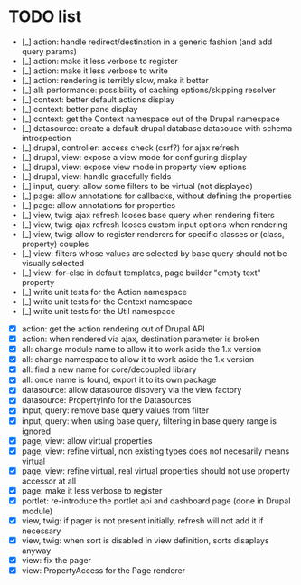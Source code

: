 # TODO list

 *  [_] action: handle redirect/destination in a generic fashion (and add query params)
 *  [_] action: make it less verbose to register
 *  [_] action: make it less verbose to write
 *  [_] action: rendering is terribly slow, make it better
 *  [_] all: performance: possibility of caching options/skipping resolver
 *  [_] context: better default actions display
 *  [_] context: better pane display
 *  [_] context: get the Context namespace out of the Drupal namespace
 *  [_] datasource: create a default drupal database datasouce with schema introspection
 *  [_] drupal, controller: access check (csrf?) for ajax refresh
 *  [_] drupal, view: expose a view mode for configuring display
 *  [_] drupal, view: expose view mode in property view options
 *  [_] drupal, view: handle gracefully fields
 *  [_] input, query: allow some filters to be virtual (not displayed)
 *  [_] page: allow annotations for callbacks, without defining the properties
 *  [_] page: allow annotations for properties
 *  [_] view, twig: ajax refresh looses base query when rendering filters
 *  [_] view, twig: ajax refresh looses custom input options when rendering
 *  [_] view, twig: allow to register renderers for specific classes or (class, property) couples
 *  [_] view: filters whose values are selected by base query should not be visually selected
 *  [_] view: for-else in default templates, page builder "empty text" property
 *  [_] write unit tests for the Action namespace
 *  [_] write unit tests for the Context namespace
 *  [_] write unit tests for the Util namespace
 *  [x] action: get the action rendering out of Drupal API
 *  [x] action: when rendered via ajax, destination parameter is broken
 *  [x] all: change module name to allow it to work aside the 1.x version
 *  [x] all: change namespace to allow it to work aside the 1.x version
 *  [x] all: find a new name for core/decoupled library
 *  [x] all: once name is found, export it to its own package
 *  [x] datasource: allow datasource disovery via the view factory
 *  [x] datasource: PropertyInfo for the Datasources
 *  [x] input, query: remove base query values from filter
 *  [x] input, query: when using base query, filtering in base query range is ignored
 *  [x] page, view: allow virtual properties
 *  [x] page, view: refine virtual, non existing types does not necesarily means virtual
 *  [x] page, view: refine virtual, real virtual properties should not use property accessor at all
 *  [x] page: make it less verbose to register
 *  [x] portlet: re-introduce the portlet api and dashboard page (done in Drupal module)
 *  [x] view, twig: if pager is not present initially, refresh will not add it if necessary
 *  [x] view, twig: when sort is disabled in view definition, sorts disaplays anyway
 *  [x] view: fix the pager
 *  [x] view: PropertyAccess for the Page renderer

